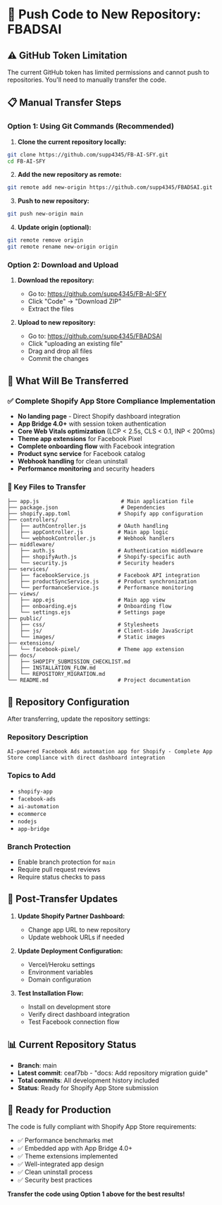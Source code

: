 # 🚀 Push Code to New Repository: FBADSAI

## ⚠️ GitHub Token Limitation
The current GitHub token has limited permissions and cannot push to repositories. You'll need to manually transfer the code.

## 📋 Manual Transfer Steps

### Option 1: Using Git Commands (Recommended)

1. **Clone the current repository locally:**
```bash
git clone https://github.com/supp4345/FB-AI-SFY.git
cd FB-AI-SFY
```

2. **Add the new repository as remote:**
```bash
git remote add new-origin https://github.com/supp4345/FBADSAI.git
```

3. **Push to new repository:**
```bash
git push new-origin main
```

4. **Update origin (optional):**
```bash
git remote remove origin
git remote rename new-origin origin
```

### Option 2: Download and Upload

1. **Download the repository:**
   - Go to: https://github.com/supp4345/FB-AI-SFY
   - Click "Code" → "Download ZIP"
   - Extract the files

2. **Upload to new repository:**
   - Go to: https://github.com/supp4345/FBADSAI
   - Click "uploading an existing file"
   - Drag and drop all files
   - Commit the changes

## 📁 What Will Be Transferred

### ✅ Complete Shopify App Store Compliance Implementation
- **No landing page** - Direct Shopify dashboard integration
- **App Bridge 4.0+** with session token authentication
- **Core Web Vitals optimization** (LCP < 2.5s, CLS < 0.1, INP < 200ms)
- **Theme app extensions** for Facebook Pixel
- **Complete onboarding flow** with Facebook integration
- **Product sync service** for Facebook catalog
- **Webhook handling** for clean uninstall
- **Performance monitoring** and security headers

### 📄 Key Files to Transfer
```
├── app.js                          # Main application file
├── package.json                    # Dependencies
├── shopify.app.toml               # Shopify app configuration
├── controllers/
│   ├── authController.js          # OAuth handling
│   ├── appController.js           # Main app logic
│   └── webhookController.js       # Webhook handlers
├── middleware/
│   ├── auth.js                    # Authentication middleware
│   ├── shopifyAuth.js             # Shopify-specific auth
│   └── security.js                # Security headers
├── services/
│   ├── facebookService.js         # Facebook API integration
│   ├── productSyncService.js      # Product synchronization
│   └── performanceService.js      # Performance monitoring
├── views/
│   ├── app.ejs                    # Main app view
│   ├── onboarding.ejs             # Onboarding flow
│   └── settings.ejs               # Settings page
├── public/
│   ├── css/                       # Stylesheets
│   ├── js/                        # Client-side JavaScript
│   └── images/                    # Static images
├── extensions/
│   └── facebook-pixel/            # Theme app extension
├── docs/
│   ├── SHOPIFY_SUBMISSION_CHECKLIST.md
│   ├── INSTALLATION_FLOW.md
│   └── REPOSITORY_MIGRATION.md
└── README.md                      # Project documentation
```

## 🎯 Repository Configuration

After transferring, update the repository settings:

### Repository Description
```
AI-powered Facebook Ads automation app for Shopify - Complete App Store compliance with direct dashboard integration
```

### Topics to Add
- `shopify-app`
- `facebook-ads`
- `ai-automation`
- `ecommerce`
- `nodejs`
- `app-bridge`

### Branch Protection
- Enable branch protection for `main`
- Require pull request reviews
- Require status checks to pass

## 🔧 Post-Transfer Updates

1. **Update Shopify Partner Dashboard:**
   - Change app URL to new repository
   - Update webhook URLs if needed

2. **Update Deployment Configuration:**
   - Vercel/Heroku settings
   - Environment variables
   - Domain configuration

3. **Test Installation Flow:**
   - Install on development store
   - Verify direct dashboard integration
   - Test Facebook connection flow

## 📊 Current Repository Status

- **Branch**: main
- **Latest commit**: ceaf7bb - "docs: Add repository migration guide"
- **Total commits**: All development history included
- **Status**: Ready for Shopify App Store submission

## 🚀 Ready for Production

The code is fully compliant with Shopify App Store requirements:
- ✅ Performance benchmarks met
- ✅ Embedded app with App Bridge 4.0+
- ✅ Theme extensions implemented
- ✅ Well-integrated app design
- ✅ Clean uninstall process
- ✅ Security best practices

**Transfer the code using Option 1 above for the best results!**